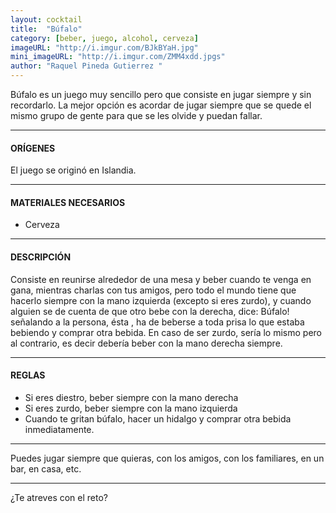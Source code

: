 ```yaml
---
layout: cocktail
title:  "Búfalo"
category: [beber, juego, alcohol, cerveza]
imageURL: "http://i.imgur.com/BJkBYaH.jpg"
mini_imageURL: "http://i.imgur.com/ZMM4xdd.jpgs"
author: "Raquel Pineda Gutierrez "
---
```


Búfalo es un juego muy sencillo pero que consiste en jugar siempre y sin recordarlo.  La mejor opción es acordar de jugar siempre que se quede el mismo grupo de gente para que se les olvide y puedan fallar.

*******************************************************************

#### ORÍGENES
El juego se originó en Islandia.

*******************************************************************

#### MATERIALES NECESARIOS

- Cerveza

*******************************************************************

#### DESCRIPCIÓN

Consiste en reunirse alrededor de una mesa y beber cuando te venga en gana, mientras charlas con tus amigos, pero todo el mundo tiene que hacerlo siempre con la mano izquierda (excepto si eres zurdo), y cuando alguien se de cuenta de que otro bebe con la derecha, dice: Búfalo! señalando a la persona, ésta , ha de beberse a toda prisa lo que estaba bebiendo y comprar otra bebida. En caso de ser zurdo, sería lo mismo pero al contrario, es decir debería beber con la mano derecha siempre.

*******************************************************************

#### REGLAS

- Si eres diestro, beber siempre con la mano derecha
- Si eres zurdo, beber siempre con la mano izquierda
- Cuando te gritan búfalo, hacer un hidalgo y comprar otra bebida inmediatamente.

*******************************************************************

Puedes jugar siempre que quieras, con los amigos, con los familiares, en un bar, en casa, etc.  

*******************************************************************

¿Te atreves con el reto?

